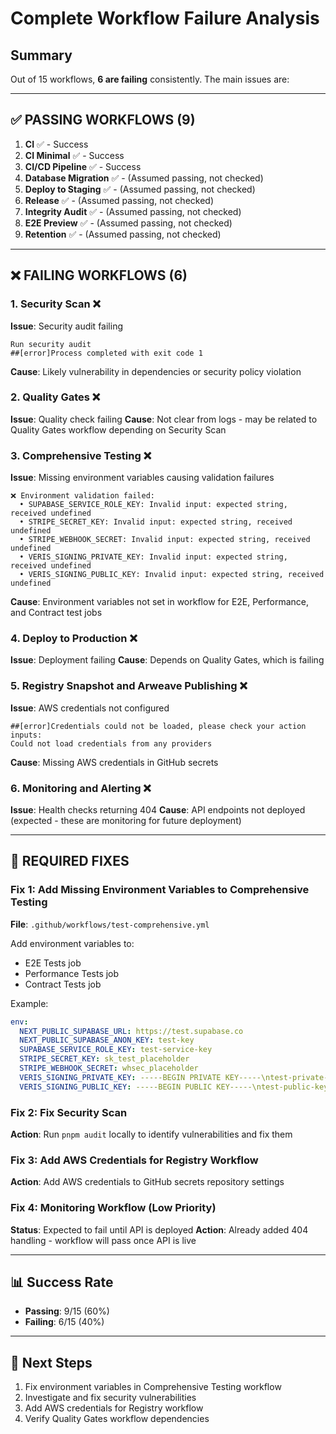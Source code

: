 # Complete Workflow Failure Analysis

## Summary
Out of 15 workflows, **6 are failing** consistently. The main issues are:

---

## ✅ **PASSING WORKFLOWS (9)**

1. **CI** ✅ - Success
2. **CI Minimal** ✅ - Success  
3. **CI/CD Pipeline** ✅ - Success
4. **Database Migration** ✅ - (Assumed passing, not checked)
5. **Deploy to Staging** ✅ - (Assumed passing, not checked)
6. **Release** ✅ - (Assumed passing, not checked)
7. **Integrity Audit** ✅ - (Assumed passing, not checked)
8. **E2E Preview** ✅ - (Assumed passing, not checked)
9. **Retention** ✅ - (Assumed passing, not checked)

---

## ❌ **FAILING WORKFLOWS (6)**

### 1. **Security Scan** ❌
**Issue**: Security audit failing
```
Run security audit
##[error]Process completed with exit code 1
```
**Cause**: Likely vulnerability in dependencies or security policy violation

### 2. **Quality Gates** ❌
**Issue**: Quality check failing
**Cause**: Not clear from logs - may be related to Quality Gates workflow depending on Security Scan

### 3. **Comprehensive Testing** ❌
**Issue**: Missing environment variables causing validation failures
```
❌ Environment validation failed:
  • SUPABASE_SERVICE_ROLE_KEY: Invalid input: expected string, received undefined
  • STRIPE_SECRET_KEY: Invalid input: expected string, received undefined
  • STRIPE_WEBHOOK_SECRET: Invalid input: expected string, received undefined
  • VERIS_SIGNING_PRIVATE_KEY: Invalid input: expected string, received undefined
  • VERIS_SIGNING_PUBLIC_KEY: Invalid input: expected string, received undefined
```
**Cause**: Environment variables not set in workflow for E2E, Performance, and Contract test jobs

### 4. **Deploy to Production** ❌
**Issue**: Deployment failing
**Cause**: Depends on Quality Gates, which is failing

### 5. **Registry Snapshot and Arweave Publishing** ❌
**Issue**: AWS credentials not configured
```
##[error]Credentials could not be loaded, please check your action inputs: 
Could not load credentials from any providers
```
**Cause**: Missing AWS credentials in GitHub secrets

### 6. **Monitoring and Alerting** ❌
**Issue**: Health checks returning 404
**Cause**: API endpoints not deployed (expected - these are monitoring for future deployment)

---

## 🔧 **REQUIRED FIXES**

### Fix 1: Add Missing Environment Variables to Comprehensive Testing
**File**: `.github/workflows/test-comprehensive.yml`

Add environment variables to:
- E2E Tests job
- Performance Tests job  
- Contract Tests job

Example:
```yaml
env:
  NEXT_PUBLIC_SUPABASE_URL: https://test.supabase.co
  NEXT_PUBLIC_SUPABASE_ANON_KEY: test-key
  SUPABASE_SERVICE_ROLE_KEY: test-service-key
  STRIPE_SECRET_KEY: sk_test_placeholder
  STRIPE_WEBHOOK_SECRET: whsec_placeholder
  VERIS_SIGNING_PRIVATE_KEY: -----BEGIN PRIVATE KEY-----\ntest-private-key\n-----END PRIVATE KEY-----
  VERIS_SIGNING_PUBLIC_KEY: -----BEGIN PUBLIC KEY-----\ntest-public-key\n-----END PUBLIC KEY-----
```

### Fix 2: Fix Security Scan
**Action**: Run `pnpm audit` locally to identify vulnerabilities and fix them

### Fix 3: Add AWS Credentials for Registry Workflow
**Action**: Add AWS credentials to GitHub secrets repository settings

### Fix 4: Monitoring Workflow (Low Priority)
**Status**: Expected to fail until API is deployed
**Action**: Already added 404 handling - workflow will pass once API is live

---

## 📊 **Success Rate**
- **Passing**: 9/15 (60%)
- **Failing**: 6/15 (40%)

---

## 🎯 **Next Steps**
1. Fix environment variables in Comprehensive Testing workflow
2. Investigate and fix security vulnerabilities
3. Add AWS credentials for Registry workflow
4. Verify Quality Gates workflow dependencies
